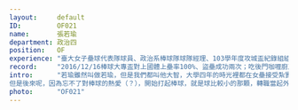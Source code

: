 ```yaml
---
layout:     default
ID:         OF021 
name:       張若瑜
department: 政治四
position:   OF
experience: "臺大女子壘球代表隊球員、政治系棒球隊球隊經理、103學年度攻城盃紀錄組組員、104學年度臺大女子壘球代表隊副隊長"
record:     "2016/12/16棒球大專盃對上國體上壘率100%、盜壘成功兩次；吃後門咖喱廚房加飯3次；輔大花園夜市棒球九宮格丟中4格"
intro:      "若瑜雖然叫做若瑜，但是我們都叫他大智，大學四年的時光裡都在女壘接受紮實的訓練。起初，她打的是壘球，就是球比較大的那顆，且是名厲害的投手。
但是後來呢，因為忘不了對棒球的熱愛（？），開始打起棒球，就是球比較小的那顆，轉職當起外野手了～擁有飛毛腿的大智當起外野手，真的是一拍即合呢！想看大智可愛的身影在紅土上奔馳嗎？那就一定要投她一票噢＞／／／＜"
photo:      "OF021"
---
```

